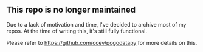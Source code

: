 ## This repo is no longer maintained

Due to a lack of motivation and time, I've decided to archive most of my repos. At the time of writing this, it's still fully functional.

Please refer to https://github.com/ccev/pogodatapy for more details on this.
